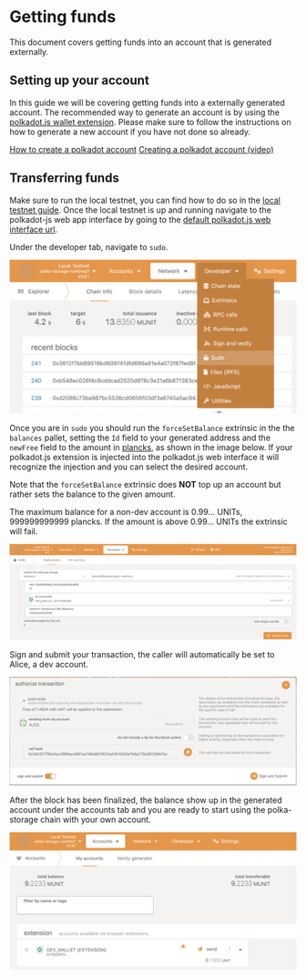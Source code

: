 # Getting funds

This document covers getting funds into an account that is generated externally.

## Setting up your account

In this guide we will be covering getting funds into a externally generated account. The recommended way to generate an account is by using the [polkadot.js wallet extension](https://github.com/polkadot-js/extension). Please make sure to follow the instructions on how to generate a new account if you have not done so already.

[How to create a polkadot account](https://support.polkadot.network/support/solutions/articles/65000098878-how-to-create-a-dot-account)
[Creating a polkadot account (video)](https://www.youtube.com/watch?v=DNU0p5G0Gqc)

## Transferring funds

Make sure to run the local testnet, you can find how to do so in the [local testnet guide](local-testnet.md). Once the local testnet is up and running navigate to the polkadot-js web app interface by going to the [default polkadot.js web interface url](https://polkadot.js.org/apps/?rpc=ws://127.0.0.1:42069).

Under the developer tab, navigate to `sudo`.

![sudo selection](../images/developer-sudo.png)

Once you are in `sudo` you should run the `forceSetBalance` extrinsic in the the `balances` pallet, setting the `Id` field to your generated address and the `newFree` field to the amount in [plancks](../glossary.md#planck), as shown in the image below. If your polkadot.js extension is injected into the polkadot.js web interface it will recognize the injection and you can select the desired account.

Note that the `forceSetBalance` extrinsic does **NOT** top up an account but rather sets the balance to the given amount.

<div class="warning">
The maximum balance for a non-dev account is 0.99... UNITs, 999999999999 plancks. If the amount is above 0.99... UNITs the extrinsic will fail.
</div>

![balance forceSetBalance](../images/force-set-balance.png)

Sign and submit your transaction, the caller will automatically be set to Alice, a dev account.

![sign and submit](../images/sign-and-submit.png)

After the block has been finalized, the balance show up in the generated account under the accounts tab and you are ready to start using the polka-storage chain with your own account.

![account balance](../images/account-balance.png)

